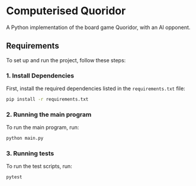 # Computerised Quoridor

A Python implementation of the board game Quoridor, with an AI opponent.

## Requirements

To set up and run the project, follow these steps:

### 1. Install Dependencies
First, install the required dependencies listed in the `requirements.txt` file:

```bash
pip install -r requirements.txt
```

### 2. Running the main program
To run the main program, run:
```bash
python main.py
```

### 3. Running tests
To run the test scripts, run:
```bash
pytest
```
